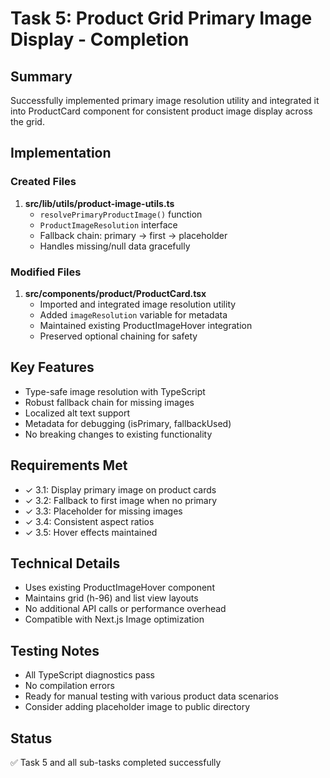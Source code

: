 # Task 5: Product Grid Primary Image Display - Completion

## Summary
Successfully implemented primary image resolution utility and integrated it into ProductCard component for consistent product image display across the grid.

## Implementation

### Created Files
1. **src/lib/utils/product-image-utils.ts**
   - `resolvePrimaryProductImage()` function
   - `ProductImageResolution` interface
   - Fallback chain: primary → first → placeholder
   - Handles missing/null data gracefully

### Modified Files
1. **src/components/product/ProductCard.tsx**
   - Imported and integrated image resolution utility
   - Added `imageResolution` variable for metadata
   - Maintained existing ProductImageHover integration
   - Preserved optional chaining for safety

## Key Features
- Type-safe image resolution with TypeScript
- Robust fallback chain for missing images
- Localized alt text support
- Metadata for debugging (isPrimary, fallbackUsed)
- No breaking changes to existing functionality

## Requirements Met
- ✓ 3.1: Display primary image on product cards
- ✓ 3.2: Fallback to first image when no primary
- ✓ 3.3: Placeholder for missing images
- ✓ 3.4: Consistent aspect ratios
- ✓ 3.5: Hover effects maintained

## Technical Details
- Uses existing ProductImageHover component
- Maintains grid (h-96) and list view layouts
- No additional API calls or performance overhead
- Compatible with Next.js Image optimization

## Testing Notes
- All TypeScript diagnostics pass
- No compilation errors
- Ready for manual testing with various product data scenarios
- Consider adding placeholder image to public directory

## Status
✅ Task 5 and all sub-tasks completed successfully
